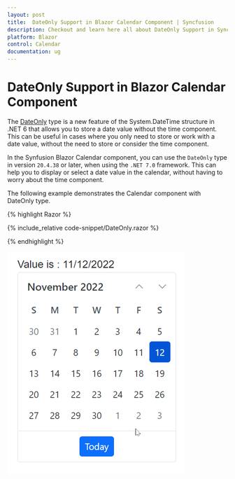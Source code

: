 ```yaml
---
layout: post
title:  DateOnly Support in Blazor Calendar Component | Syncfusion
description: Checkout and learn here all about DateOnly Support in Syncfusion Blazor Calendar component and much more.
platform: Blazor
control: Calendar
documentation: ug
---
```


# DateOnly Support in Blazor Calendar Component

The [DateOnly](https://devblogs.microsoft.com/dotnet/date-time-and-time-zone-enhancements-in-net-6/) type is a new feature of the System.DateTime structure in .NET 6 that allows you to store a date value without the time component. This can be useful in cases where you only need to store or work with a date value, without the need to store or consider the time component.

In the Synfusion Blazor Calendar component, you can use the `DateOnly` type in version `20.4.38` or later, when using the `.NET 7.0` framework. This can help you to display or select a date value in the calendar, without having to worry about the time component.

The following example demonstrates the Calendar component with DateOnly type.

{% highlight Razor %}

{% include_relative code-snippet/DateOnly.razor %}

{% endhighlight %}


![Blazor Calendar with DateOnly](./images/CalendarDateOnly.gif)
